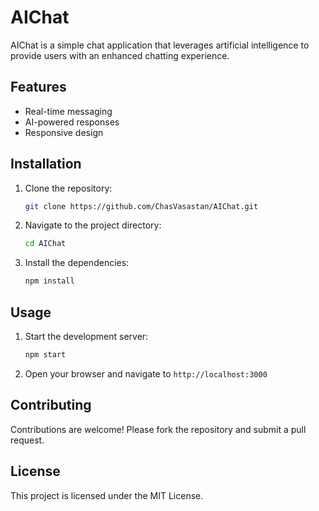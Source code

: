 # AIChat

AIChat is a simple chat application that leverages artificial intelligence to provide users with an enhanced chatting experience.

## Features

- Real-time messaging
- AI-powered responses
- Responsive design

## Installation

1. Clone the repository:
    ```bash
    git clone https://github.com/ChasVasastan/AIChat.git
    ```
2. Navigate to the project directory:
    ```bash
    cd AIChat
    ```
3. Install the dependencies:
    ```bash
    npm install
    ```

## Usage

1. Start the development server:
    ```bash
    npm start
    ```
2. Open your browser and navigate to `http://localhost:3000`

## Contributing

Contributions are welcome! Please fork the repository and submit a pull request.

## License

This project is licensed under the MIT License.
